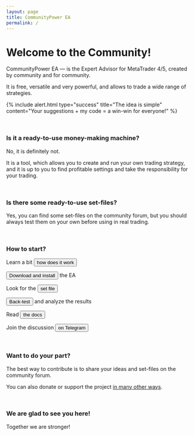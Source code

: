 ```yaml
---
layout: page
title: CommunityPower EA
permalink: /
---
```


# Welcome to the Community!

CommunityPower EA — is the Expert Advisor for MetaTrader 4/5, created by community and for community.

It is free, versatile and very powerful, and allows to trade a wide range of strategies.

{% include alert.html type="success" title="The idea is simple" content="Your suggestions + my code = a win-win for everyone!" %}

<br/>

### Is it a ready-to-use money-making machine?

No, it is definitely not.

It is a tool, which allows you to create and run your own trading strategy, and it is up to you to find profitable settings and take the responsibility for your trading.

<br/>

### Is there some ready-to-use set-files?

Yes, you can find some set-files on the community forum, but you should always test them on your own before using in real trading.

<br/>

### How to start?

Learn a bit [<button class="btn btn-success">how does it work</button>](how-it-works)

[<button class="btn btn-primary">Download and install</button>](quick-start-guide) the EA

Look for the [<button class="btn btn-warning">set file</button>](https://forum.communitypowerea.com/communities/4-strategies-and-set-files)

[<button class="btn btn-info">Back-test</button>](backtesting-and-optimization) and analyze the results

Read [<button class="btn btn-danger">the docs</button>](docs)

Join the discussion [<button class="btn btn-success">on Telegram</button>](https://t.me/CommunityPowerNews)

<br/>

### Want to do your part?

The best way to contribute is to share your ideas and set-files on the community forum.

You can also donate or support the project [in many other ways](donate).

<br/>

### We are glad to see you here!

Together we are stronger!